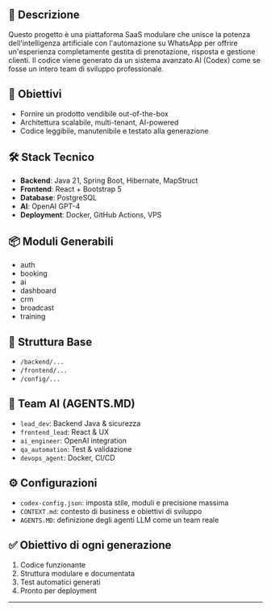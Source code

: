 ## 🚀 Descrizione
Questo progetto è una piattaforma SaaS modulare che unisce la potenza dell'intelligenza artificiale con l'automazione su WhatsApp per offrire un'esperienza completamente gestita di prenotazione, risposta e gestione clienti. Il codice viene generato da un sistema avanzato AI (Codex) come se fosse un intero team di sviluppo professionale.

## 🎯 Obiettivi
- Fornire un prodotto vendibile out-of-the-box
- Architettura scalabile, multi-tenant, AI-powered
- Codice leggibile, manutenibile e testato alla generazione

## 🛠️ Stack Tecnico
- **Backend**: Java 21, Spring Boot, Hibernate, MapStruct
- **Frontend**: React + Bootstrap 5
- **Database**: PostgreSQL 
- **AI**: OpenAI GPT-4
- **Deployment**: Docker, GitHub Actions, VPS

## 📦 Moduli Generabili
- auth
- booking
- ai
- dashboard
- crm
- broadcast
- training

## 📂 Struttura Base
- `/backend/...`
- `/frontend/...`
- `/config/...`

## 🧠 Team AI (AGENTS.MD)
- `lead_dev`: Backend Java & sicurezza
- `frontend_lead`: React & UX
- `ai_engineer`: OpenAI integration
- `qa_automation`: Test & validazione
- `devops_agent`: Docker, CI/CD

## ⚙️ Configurazioni
- `codex-config.json`: imposta stile, moduli e precisione massima
- `CONTEXT.md`: contesto di business e obiettivi di sviluppo
- `AGENTS.MD`: definizione degli agenti LLM come un team reale

## ✅ Obiettivo di ogni generazione
1. Codice funzionante
2. Struttura modulare e documentata
3. Test automatici generati
4. Pronto per deployment

---